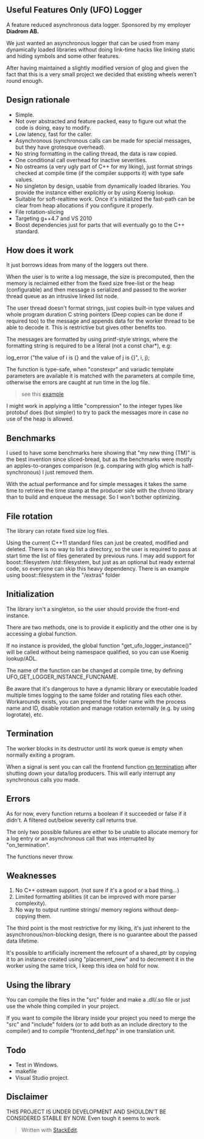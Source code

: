 
Useful Features Only (UFO) Logger
-----------
A feature reduced asynchronous data logger. Sponsored by my employer **Diadrom AB.**

We just wanted an asynchronous logger that can be used from many dynamically loaded libraries without doing link-time hacks like linking static and hiding symbols and some other features.

After having maintained a slightly modified version of glog and given the fact that this is a very small project we decided that existing wheels weren't round enough.


## Design rationale ##

 - Simple. 
 - Not over abstracted and feature packed, easy to figure out what the code is doing, easy to modify.
 - Low latency, fast for the caller.
 - Asynchronous (synchronous calls can be made for special messages, but they have grotesque overhead).
 - No string formatting in the calling thread, the data is raw copied. 
 - One conditional call overhead for inactive severities.
 - No ostreams (a very ugly part of C++ for my liking), just format strings checked at compile time (if the compiler supports it) with type safe values.
 - No singleton by design, usable from dynamically loaded libraries. You provide the instance either explicitly or by using Koenig lookup.
 - Suitable for soft-realtime work. Once it's initialized the fast-path can be clear from heap allocations if you configure it properly.
 - File rotation-slicing
 - Targeting g++4.7 and VS 2010
 - Boost dependencies just for parts that will eventually go to the C++ standard.

## How does it work ##

It just borrows ideas from many of the loggers out there.

When the user is to write a log message, the size is precomputed, then the memory is reclaimed either from the fixed size free-list or the heap (configurable) and then message is serialized and passed to the worker thread queue as an intrusive linked list node.

The user thread doesn't format strings, just copies built-in type values and whole program duration C string pointers (Deep copies can be done if required too) to the message and appends data for the worker thread to be able to decode it. This is restrictive but gives other benefits too.

The messages are formatted by using printf-style strings, where the formatting string is required to be a literal (not a const char*), e.g:

log_error ("the value of i is {} and the value of j is  {}", i, j);

The function is type-safe, when "constexpr" and variadic template parameters are available it is matched with the parameters at compile time, otherwise the errors are caught at run time in the log file.

> see this [example](https://github.com/RafaGago/ufo-log/blob/master/example/overview.cpp)

I might work in applying a little "compression" to the integer types like protobuf does (but simpler) to try to pack the messages more in case no use of the heap is allowed.

## Benchmarks ##
I used to have some benchmarks here showing that "my new thing (TM)" is the best invention since sliced-bread, but as the benchmarks were mostly an apples-to-oranges comparison (e.g. comparing with glog which is half-synchronous) I just removed them.

With the actual performance and for simple messages it takes the same time to retrieve the time stamp at the producer side with the chrono library than to build and enqueue the message. So I won't bother optimizing.

## File rotation ##

The library can rotate fixed size log files.

Using the current C++11 standard files can just be created, modified and deleted. There is no way to list a directory, so the user is required to pass at start time the list of files generated by previous runs. I may add support for boost::filesystem /std::filesystem, but just as an optional but ready external code, so everyone can skip this heavy dependency. There is an example using boost::filesystem in the "/extras" folder

## Initialization ##

The library isn't a singleton, so the user should provide the front-end instance.

There are two methods, one is to provide it explicitly and the other one is by accessing a global function.

If no instance is provided, the global function "get_ufo_logger_instance()" will be called without being namespace qualified, so you can use Koenig lookup/ADL.

The name of the function can be changed at compile time, by defining UFO_GET_LOGGER_INSTANCE_FUNCNAME.

Be aware that it's dangerous to have a dynamic library or executable loaded multiple times logging to the same folder and rotating files each other. Workarounds exists, you can prepend the folder name with the process name and ID, disable rotation and manage rotation externally (e.g. by using logrotate), etc.

## Termination ##

The worker blocks in its destructor until its work queue is empty when normally exiting a program.

When a signal is sent you can call the frontend function  [on termination](https://github.com/RafaGago/ufo-log/blob/master/include/ufo_log/frontend.hpp) after shutting down your data/log producers. This will early interrupt any synchronous calls you made.


## Errors ##

As for now, every function returns a boolean if it succeeded or false if it didn't. A filtered out/below severity call returns true.

The only two possible failures are either to be unable to allocate memory for a log entry or an asynchronous call that was interrupted by "on_termination".

The functions never throw.

## Weaknesses ##

 1. No C++ ostream support. (not sure if it's a good or a bad thing...)
 2. Limited formatting abilities (it can be improved with more parser complexity).
 3. No way to output runtime strings/ memory regions without deep-copying them.
 
The third point is the most restrictive for my liking, it's just inherent to the asynchronous/non-blocking design, there is no guarantee about the passed data lifetime.

It's possible to artificially increment the refcount of a shared_ptr by copying it to an instance created using "placement_new" and to decrement it in the worker using the same trick, I keep this idea on hold for now.

## Using the library ##

You can compile the files in the "src" folder and make a .dll/.so file or just use the whole thing compiled in your project.

If you want to compile the library inside your project you need to merge the "src" and "include" folders (or to add both as an include directory to the compiler) and to compile "frontend_def.hpp" in one translation unit.

## Todo ##

 - Test in Windows.
 - makefile
 - Visual Studio project.

## Disclaimer ##

THIS PROJECT IS UNDER DEVELOPMENT AND SHOULDN'T BE CONSIDERED STABLE BY NOW. Even tough it seems to work.

> Written with [StackEdit](https://stackedit.io/).




